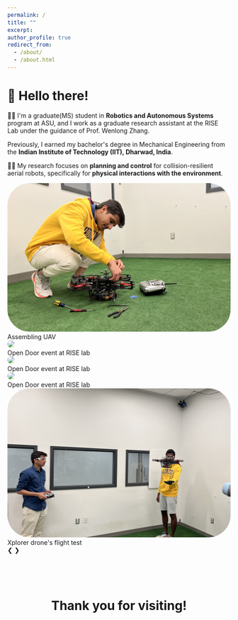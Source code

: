 ```yaml
---
permalink: /
title: ""
excerpt: 
author_profile: true
redirect_from: 
  - /about/
  - /about.html
---
```


# :wave: Hello there! 

:man_student: I'm a graduate(MS) student in **Robotics and Autonomous Systems** program at ASU, and I work as a graduate research assistant at the RISE Lab under the guidance of Prof. Wenlong Zhang.

 Previously, I earned my bachelor's degree in Mechanical Engineering from the **Indian Institute of Technology (IIT), Dharwad, India**. 
 
 :man_technologist: My research focuses on **planning and control** for collision-resilient aerial robots, specifically for **physical interactions with the environment**.

<div class="slideshow-container">
  <!-- Full-width images with number and caption text -->
  <div class="mySlides fade">
    <img src="/images/droneMe.jpg" style="border-radius:50px" >
    <div class="text"> 
      <span> Assembling UAV </span>
    </div>
  </div>
  <div class="mySlides fade">
    <img src="/images/OpenDoor1.JPG" style="border-radius:50px"  >
    <div class="text"> 
      <span> Open Door event at RISE lab </span>
    </div>
  </div>
  <div class="mySlides fade">
    <img src="/images/OpenDoor2.JPG" style="border-radius:50px"  >
    <div class="text"> 
      <span> Open Door event at RISE lab</span>
    </div>
  </div>
  <div class="mySlides fade">
    <img src="/images/OpenDoor3.JPG" style="border-radius:50px"  >
    <div class="text"> 
      <span> Open Door event at RISE lab </span>
    </div>
  </div>
  <div class="mySlides fade">
    <img src="/images/meflying.jpg" style="border-radius:50px"  >
    <div class="text"> 
      <span>Xplorer drone's flight test</span>
    </div>
  </div>
  <!-- Next and previous buttons -->
  <a class="prev" onclick="plusSlides(-1)"> &#10094;</a>
  <a class="next" onclick="plusSlides(1)"> &#10095;</a>
 </div>
 <!-- The dots/circles-->
 <div style="text-align:center">
  <span class="dot" onclick="currentSlide(1)"></span>
  <span class="dot" onclick="currentSlide(2)"></span>
  <span class="dot" onclick="currentSlide(3)"></span>
  <span class="dot" onclick="currentSlide(4)"></span>
  <span class="dot" onclick="currentSlide(5)"></span>
 </div>


<h1 style="text-align:center; margin-top: 100px;"> Thank you for visiting! </h1>
<body>
<script type="text/javascript" src="//rf.revolvermaps.com/0/0/6.js?i=5om7roa650z&amp;m=7&amp;c=e63100&amp;cr1=ffffff&amp;f=arial&amp;l=0&amp;bv=90&amp;lx=-420&amp;ly=420&amp;hi=20&amp;he=7&amp;hc=a8ddff&amp;rs=80" async="async"></script>
</body>


